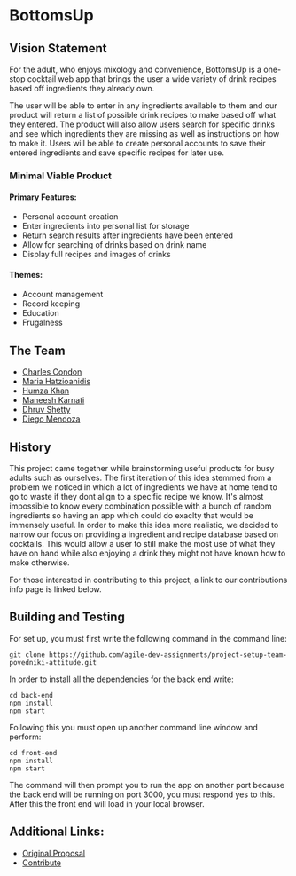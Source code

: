 # BottomsUp

## Vision Statement
For the adult, who enjoys mixology and convenience, BottomsUp is a one-stop cocktail web app that brings the user a wide variety of drink recipes based off ingredients they already own.

The user will be able to enter in any ingredients available to them and our product will return a list of possible drink recipes to make based off what they entered. The product will also allow users search for specific drinks and see which ingredients they are missing as well as instructions on how to make it. Users will be able to create personal accounts to save their entered ingredients and save specific recipes for later use.

### Minimal Viable Product
#### Primary Features: 
- Personal account creation
- Enter ingredients into personal list for storage
- Return search results after ingredients have been entered
- Allow for searching of drinks based on drink name
- Display full recipes and images of drinks

#### Themes:
- Account management
- Record keeping
- Education
- Frugalness

## The Team
- [Charles Condon](https://github.com/CharlesCondon)
- [Maria Hatzioanidis](https://github.com/themariahatz) 
- [Humza Khan](https://github.com/hhhumz)
- [Maneesh Karnati](https://github.com/mannyk017)
- [Dhruv Shetty](https://github.com/dshetty1)
- [Diego Mendoza](https://github.com/diegomendoza99)

## History
This project came together while brainstorming useful products for busy adults such as ourselves. The first iteration of this idea stemmed from a problem we noticed in which a lot of ingredients we have at home tend to go to waste if they dont align to a specific recipe we know. It's almost impossible to know every combination possible with a bunch of random ingredients so having an app which could do exaclty that would be immensely useful. In order to make this idea more realistic, we decided to narrow our focus on providing a ingredient and recipe database based on cocktails. This would allow a user to still make the most use of what they have on hand while also enjoying a drink they might not have known how to make otherwise.

For those interested in contributing to this project, a link to our contributions info page is linked below.

## Building and Testing
For set up, you must first write the following command in the command line:
```
git clone https://github.com/agile-dev-assignments/project-setup-team-povedniki-attitude.git
```

In order to install all the dependencies for the back end write:
```
cd back-end
npm install
npm start
```
Following this you must open up another command line window and perform:
```
cd front-end
npm install
npm start
```
The command will then prompt you to run the app on another port because the back end will be running on port 3000, you must respond yes to this. After this the front end will load in your local browser. 

## Additional Links: 
- [Original Proposal](https://github.com/agile-dev-assignments/project-proposal-theboys)
- [Contribute](https://github.com/agile-dev-assignments/project-setup-team-povedniki-attitude/blob/master/CONTRIBUTING.md)
